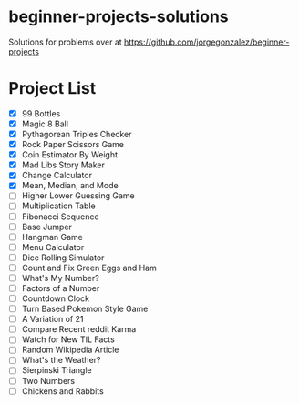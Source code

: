 # beginner-projects-solutions
Solutions for problems over at https://github.com/jorgegonzalez/beginner-projects

# Project List
 - [x] 99 Bottles
 - [x] Magic 8 Ball
 - [x] Pythagorean Triples Checker
 - [x] Rock Paper Scissors Game
 - [x] Coin Estimator By Weight
 - [x] Mad Libs Story Maker
 - [x] Change Calculator
 - [x] Mean, Median, and Mode
 - [ ] Higher Lower Guessing Game
 - [ ] Multiplication Table
 - [ ] Fibonacci Sequence
 - [ ] Base Jumper
 - [ ] Hangman Game
 - [ ] Menu Calculator
 - [ ] Dice Rolling Simulator
 - [ ] Count and Fix Green Eggs and Ham
 - [ ] What's My Number?
 - [ ] Factors of a Number
 - [ ] Countdown Clock
 - [ ] Turn Based Pokemon Style Game
 - [ ] A Variation of 21
 - [ ] Compare Recent reddit Karma
 - [ ] Watch for New TIL Facts
 - [ ] Random Wikipedia Article
 - [ ] What's the Weather?
 - [ ] Sierpinski Triangle
 - [ ] Two Numbers
 - [ ] Chickens and Rabbits